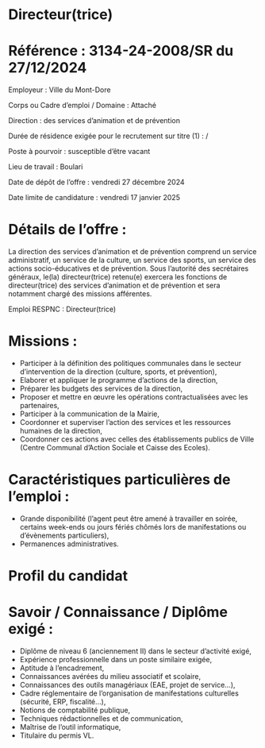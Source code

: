 # Directeur(trice)

# Référence : 3134-24-2008/SR du 27/12/2024

Employeur : Ville du Mont-Dore

Corps ou Cadre d’emploi / Domaine : Attaché

Direction : des services d’animation et de prévention

Durée de résidence exigée pour le recrutement sur titre (1) : /

Poste à pourvoir : susceptible d’être vacant

Lieu de travail : Boulari

Date de dépôt de l’offre : vendredi 27 décembre 2024

Date limite de candidature : vendredi 17 janvier 2025

# Détails de l’offre :

La direction des services d’animation et de prévention comprend un service administratif, un service de la culture, un service des sports, un service des actions socio-éducatives et de prévention. Sous l’autorité des secrétaires généraux, le(la) directeur(trice) retenu(e) exercera les fonctions de directeur(trice) des services d’animation et de prévention et sera notamment chargé des missions afférentes.

Emploi RESPNC : Directeur(trice)

# Missions :

- Participer à la définition des politiques communales dans le secteur d’intervention de la direction (culture, sports, et prévention),
- Elaborer et appliquer le programme d’actions de la direction,
- Préparer les budgets des services de la direction,
- Proposer et mettre en œuvre les opérations contractualisées avec les partenaires,
- Participer à la communication de la Mairie,
- Coordonner et superviser l’action des services et les ressources humaines de la direction,
- Coordonner ces actions avec celles des établissements publics de Ville (Centre Communal d’Action Sociale et Caisse des Ecoles).

# Caractéristiques particulières de l’emploi :

- Grande disponibilité (l’agent peut être amené à travailler en soirée, certains week-ends ou jours fériés chômés lors de manifestations ou d’évènements particuliers),
- Permanences administratives.

# Profil du candidat

# Savoir / Connaissance / Diplôme exigé :

- Diplôme de niveau 6 (anciennement II) dans le secteur d’activité exigé,
- Expérience professionnelle dans un poste similaire exigée,
- Aptitude à l’encadrement,
- Connaissances avérées du milieu associatif et scolaire,
- Connaissances des outils managériaux (EAE, projet de service…),
- Cadre réglementaire de l’organisation de manifestations culturelles (sécurité, ERP, fiscalité…),
- Notions de comptabilité publique,
- Techniques rédactionnelles et de communication,
- Maîtrise de l’outil informatique,
- Titulaire du permis VL.
